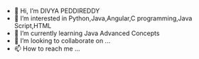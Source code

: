 - 👋 Hi, I’m DIVYA PEDDIREDDY
- 👀 I’m interested in Python,Java,Angular,C programming,Java Script,HTML
- 🌱 I’m currently learning Java Advanced Concepts
- 💞️ I’m looking to collaborate on ...
- 📫 How to reach me ...

<!---
PEDDIREDDYDIVYA/PEDDIREDDYDIVYA is a ✨ special ✨ repository because its `README.md` (this file) appears on your GitHub profile.
You can click the Preview link to take a look at your changes.
--->
